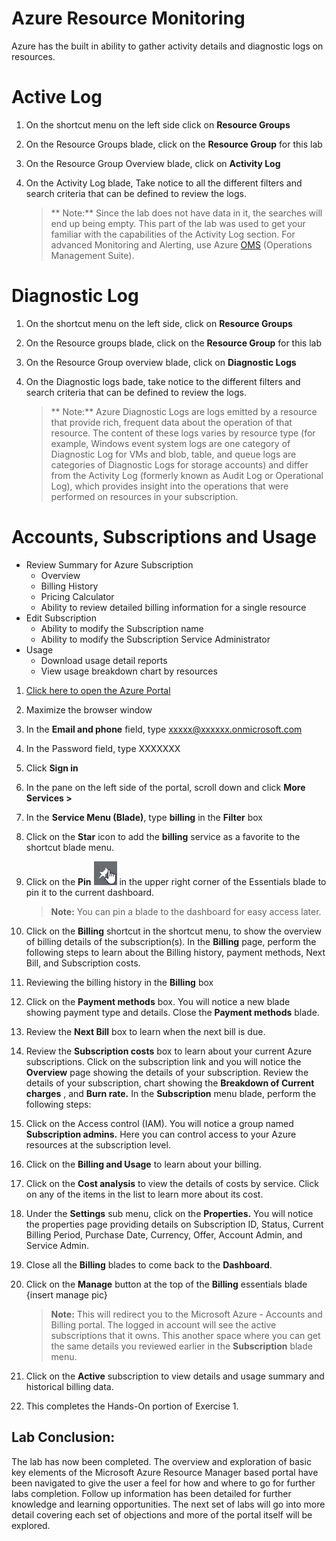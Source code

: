 # **Azure Resource Monitoring**

Azure has the built in ability to gather activity details and diagnostic logs on resources. 

# **Active Log**

1. On the shortcut menu on the left side click on **Resource Groups**

1. On the Resource Groups blade, click on the **Resource Group** for this lab

1. On the Resource Group Overview blade, click on **Activity Log**

1. On the Activity Log blade, Take notice to all the different filters and search criteria that can be defined to review the logs.

    >** Note:** Since the lab does not have data in it, the searches will end up being empty. This part of the lab was used to get your familiar with the capabilities of the Activity Log section. For advanced Monitoring and Alerting, use Azure [OMS](https://docs.microsoft.com/en-us/azure/operations-management-suite/operations-management-suite-overview) (Operations Management Suite).

# **Diagnostic Log**

1. On the shortcut menu on the left side, click on **Resource Groups**

1. On the Resource groups blade, click on the **Resource Group** for this lab

1. On the Resource Group overview blade, click on **Diagnostic Logs**

1. On the Diagnostic logs bade, take notice to the different filters and search criteria that can be defined to review the logs.

    >** Note:** Azure Diagnostic Logs are logs emitted by a resource that provide rich, frequent data about the operation of that resource. The content of these logs varies by resource type (for example, Windows event system logs are one category of Diagnostic Log for VMs and blob, table, and queue logs are categories of Diagnostic Logs for storage accounts) and differ from the Activity Log (formerly known as Audit Log or Operational Log), which provides insight into the operations that were performed on resources in your subscription.


# **Accounts, Subscriptions and Usage**

- Review Summary for Azure Subscription
  - Overview
  - Billing History
  - Pricing Calculator
  - Ability to review detailed billing information for a single resource
- Edit Subscription
  - Ability to modify the Subscription name
  - Ability to modify the Subscription Service Administrator
- Usage
  - Download usage detail reports
  - View usage breakdown chart by resources

1. [Click here to open the Azure Portal](https://portal.azure.com)

1. Maximize the browser window

1. In the **Email and phone** field, type xxxxx@xxxxxx.onmicrosoft.com

1. In the Password field, type XXXXXXX

1. Click **Sign in**

1. In the pane on the left side of the portal, scroll down and click **More Services &gt;**

1. In the **Service Menu (Blade)**, type **billing** in the **Filter** box

1. Click on the **Star** icon to add the **billing** service as a favorite to the shortcut blade menu.

1. Click on the **Pin** ![Pin icon image](imgs/pin.jpg) in the upper right corner of the Essentials blade to pin it to the current dashboard.

    >**Note:** You can pin a blade to the dashboard for easy access later.

1. Click on the **Billing** shortcut in the shortcut menu, to show the overview of billing details of the subscription(s). In the **Billing** page, perform the following steps to learn about the Billing history, payment methods, Next Bill, and Subscription costs.

1. Reviewing the billing history in the **Billing** box

1. Click on the **Payment methods** box. You will notice a new blade showing payment type and details. Close the **Payment methods** blade.

1. Review the **Next Bill** box to learn when the next bill is due.

1. Review the **Subscription costs** box to learn about your current Azure subscriptions. Click on the subscription link and you will notice the **Overview** page showing the details of your subscription. Review the details of your subscription, chart showing the **Breakdown of Current charges** , and **Burn rate.**  In the **Subscription** menu blade, perform the following steps:

1. Click on the Access control (IAM). You will notice a group named **Subscription admins.** Here you can control access to your Azure resources at the subscription level.

1. Click on the **Billing and Usage** to learn about your billing.

1. Click on the **Cost analysis** to view the details of costs by service. Click on any of the items in the list to learn more about its cost.

1. Under the **Settings** sub menu, click on the **Properties.** You will notice the properties page providing details on Subscription ID, Status, Current Billing Period, Purchase Date, Currency, Offer, Account Admin, and Service Admin.

1. Close all the **Billing** blades to come back to the **Dashboard**.

2. Click on the **Manage** button at the top of the **Billing** essentials blade {insert manage pic}

    >**Note:** This will redirect you to the Microsoft Azure - Accounts and Billing portal. The logged in account will see the active subscriptions that it owns. This another space where you can get the same details you reviewed earlier in the **Subscription** blade menu.

21. Click on the **Active** subscription to view details and usage summary and historical billing data.

22. This completes the Hands-On portion of Exercise 1.

## Lab Conclusion:

The lab has now been completed.  The overview and exploration of basic key elements of the Microsoft Azure Resource Manager based portal have been navigated to give the user a feel for how and where to go for further labs completion.  Follow up information has been detailed for further knowledge and learning opportunities.  The next set of labs will go into more detail covering each set of objections and more of the portal itself will be explored.